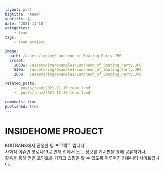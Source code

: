 ```yaml
---
layout: post
bigtitle: 'team'
subtitle: 팀
date: '2021-11-10'
categories:
    - team
tags:
    - team project

image: 
  path: /assets/img/me/Luncheon_of_Boating_Party.JPG
  srcset:
    1060w: /assets/img/example1/Luncheon_of_Boating_Party.JPG
    530w:  /assets/img/example1/Luncheon_of_Boating_Party.JPG
    265w:  /assets/img/example1/Luncheon_of_Boating_Party.JPG

related_posts:
    - _posts/team/2021-11-10_team_1.md
    - _posts/team/2021-12-30_team_1.md

comments: true
published: true
---
```


# INSIDEHOME PROJECT

KGITBANK에서 진행한 팀 프로젝트 입니다.<br>
사회적 이슈인 코로나19로 인해 집에서 노는 정보를 게시판을 통해 공유하거나,<br>
활동을 통해 얻은 포인트를 가지고 쇼핑을 할 수 있도록 이루어진 커뮤니티 사이트입니다.

